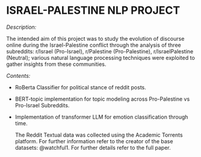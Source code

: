 # ISRAEL-PALESTINE NLP PROJECT

*Description:*  
  
The intended aim of this project was to study the evolution of discourse online during the Israel-Palestine conflict through the analysis of 
three subreddits: r/Israel (Pro-Israel), r/Palestine (Pro-Palestine), r/IsraelPalestine (Neutral); various natural language processing techniques were
exploited to gather insights from these communities.


*Contents:*
- RoBerta Classifier for political stance of reddit posts.
- BERT-topic implementation for topic modeling across Pro-Palestine vs Pro-Israel Subreddits.
- Implementation of transformer LLM for emotion classification through time.

  The Reddit Textual data was collected using the Academic Torrents platform. For further information refer to the creator of the base datasets: @watchful1.
For further details refer to the full paper.
